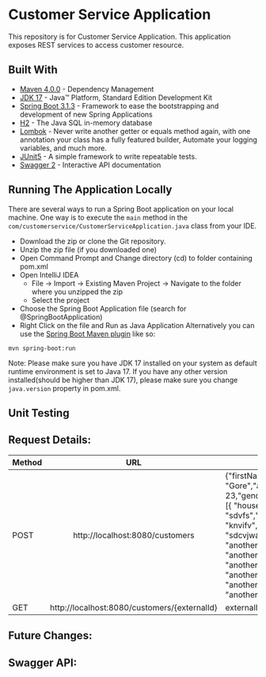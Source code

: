 # Customer Service Application

This repository is for Customer Service Application. This application exposes REST services to access customer resource.

## Built With

* 	[Maven 4.0.0](https://maven.apache.org/) - Dependency Management
* 	[JDK 17](https://www.oracle.com/java/technologies/javase/jdk17-archive-downloads.html) - Java™ Platform, Standard Edition Development Kit
* 	[Spring Boot 3.1.3](https://spring.io/projects/spring-boot) - Framework to ease the bootstrapping and development of new Spring Applications
* 	[H2](https://www.h2database.com/html/main.html) - The Java SQL in-memory database
* 	[Lombok](https://projectlombok.org/) - Never write another getter or equals method again, with one annotation your class has a fully featured builder, Automate your logging variables, and much more.
* 	[JUnit5](https://junit.org/junit5/) - A simple framework to write repeatable tests.
* 	[Swagger 2](https://swagger.io/) - Interactive API documentation

## Running The Application Locally

There are several ways to run a Spring Boot application on your local machine. One way is to execute the `main` method in the `com/customerservice/CustomerServiceApplication.java` class from your IDE.

* 	Download the zip or clone the Git repository.
* 	Unzip the zip file (if you downloaded one)
* 	Open Command Prompt and Change directory (cd) to folder containing pom.xml
* 	Open IntelliJ IDEA
	* File -> Import -> Existing Maven Project -> Navigate to the folder where you unzipped the zip
	* Select the project
* 	Choose the Spring Boot Application file (search for @SpringBootApplication)
* 	Right Click on the file and Run as Java Application
Alternatively you can use the [Spring Boot Maven plugin](https://docs.spring.io/spring-boot/docs/current/reference/html/build-tool-plugins-maven-plugin.html) like so:

```shell
mvn spring-boot:run
```

Note: Please make sure you have JDK 17 installed on your system as default runtime environment is set to Java 17. 
If you have any other version installed(should be higher than JDK 17), please make sure you change `java.version` property in pom.xml.

## Unit Testing


## Request Details:

| Method        | URL           | Request  | 
| ------------- |:-------------:|-------------  |
| POST      | http://localhost:8080/customers |{"firstName": "Abhay","lastName": "Gore","age": 23,"gender":"OTHER","currentAddress":[{ "houseNumber":"asdcs","street": "sdvfs","city": "sdcwfc","province": "knvifv","country": "sdvksk", "pincode": "sdcvjwad"},{"houseNumber": "anotherHouseNumber","street": "anotherStreet","city": "anotherCity","province": "anotherProvince","country": "anotherCountry","pincode": "anotherPincode"}]}| 
| GET |http://localhost:8080/customers/{externalId}     | externalId = id of the customer   |

## Future Changes:


## Swagger API:




